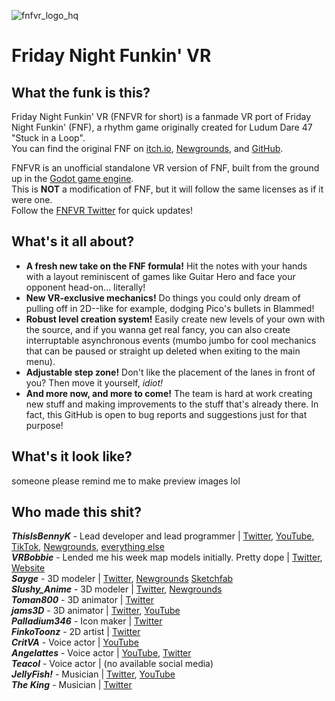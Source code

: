 ![fnfvr_logo_hq](https://user-images.githubusercontent.com/65842636/130180794-90aa3cc3-7e01-43f3-b9ca-b477e7caf14e.png)

# Friday Night Funkin' VR
## What the funk is this?
Friday Night Funkin' VR (FNFVR for short) is a fanmade VR port of Friday Night Funkin' (FNF), a rhythm game originally created for Ludum Dare 47 "Stuck in a Loop".  
You can find the original FNF on [itch.io](https://ninja-muffin24.itch.io/funkin), [Newgrounds](https://www.newgrounds.com/portal/view/770371), and [GitHub](https://github.com/ninjamuffin99/Funkin).  
  
FNFVR is an unofficial standalone VR version of FNF, built from the ground up in the [Godot game engine](https://godotengine.org/).  
This is **NOT** a modification of FNF, but it will follow the same licenses as if it were one.  
Follow the [FNFVR Twitter](https://twitter.com/FunkinVR) for quick updates!
  
## What's it all about?
* **A fresh new take on the FNF formula!** Hit the notes with your hands with a layout reminiscent of games like Guitar Hero and face your opponent head-on... literally!  
* **New VR-exclusive mechanics!** Do things you could only dream of pulling off in 2D--like for example, dodging Pico's bullets in Blammed!  
* **Robust level creation system!** Easily create new levels of your own with the source, and if you wanna get real fancy, you can also create interruptable asynchronous events (mumbo jumbo for cool mechanics that can be paused or straight up deleted when exiting to the main menu).  
* **Adjustable step zone!** Don't like the placement of the lanes in front of you? Then move it yourself, *idiot!*  
* **And more now, and more to come!** The team is hard at work creating new stuff and making improvements to the stuff that's already there. In fact, this GitHub is open to bug reports and suggestions just for that purpose!  
  
## What's it look like?
someone please remind me to make preview images lol  
  
## Who made this shit?
***ThisIsBennyK*** - Lead developer and lead programmer | [Twitter](https://twitter.com/ThisIsBennyK), [YouTube](https://www.youtube.com/channel/UCu7zwXQxp4rHmGhW9Dmulkg), [TikTok](https://www.tiktok.com/@this.is.bennyk), [Newgrounds](https://thisisbennyk.newgrounds.com/), [everything else](https://linktr.ee/ThisIsBennyK)  
***VRBobbie*** - Lended me his week map models initially. Pretty dope | [Twitter](https://twitter.com/VRBobbie), [Website](https://bobbie.dev/)  
***Sayge*** - 3D modeler | [Twitter](https://twitter.com/Sayge4780), [Newgrounds](https://sayge478.newgrounds.com/) [Sketchfab](https://sketchfab.com/Sayge478)  
***Slushy_Anime*** - 3D modeler | [Twitter](https://twitter.com/Slushy_Anime), [Newgrounds](https://sloosher.newgrounds.com/)  
***Toman800*** - 3D animator | [Twitter](https://twitter.com/Toman800)  
***jams3D*** - 3D animator | [Twitter](https://twitter.com/jams3d), [YouTube](https://www.youtube.com/channel/UCGWKb8RasWQL9px5lkzZluA)  
***Palladium346*** - Icon maker | [Twitter](https://twitter.com/Palladium346)  
***FinkoToonz*** - 2D artist | [Twitter](https://twitter.com/FinkoToonz)  
***CritVA*** - Voice actor | [YouTube](https://www.youtube.com/user/CreepaBeepa)  
***Angelattes*** - Voice actor | [YouTube](https://www.youtube.com/channel/UCOFxK5IPOnQoiduP0Bm_Xog), [Twitter](https://twitter.com/angelattesart)  
***Teacol*** - Voice actor | (no available social media)  
***JellyFish!*** - Musician | [Twitter](https://twitter.com/JellyFishEdm), [YouTube](https://www.youtube.com/channel/UCVgVvwOzvsR8pRwVy316SyA)  
***The King*** - Musician | [Twitter](https://twitter.com/TheKing66069388)  
